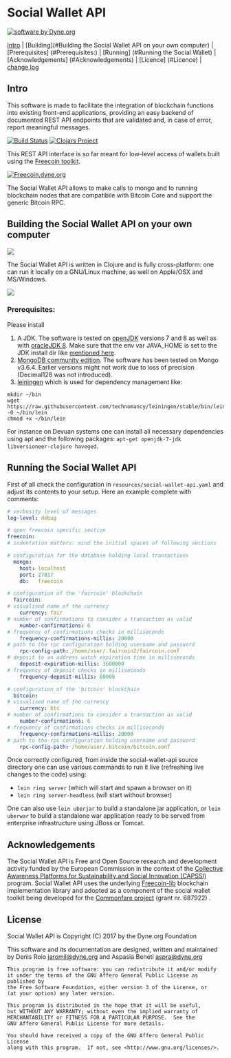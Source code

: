 # Social Wallet API

<a href="https://www.dyne.org"><img
src="https://secrets.dyne.org/static/img/swbydyne.png"
alt="software by Dyne.org"
title="software by Dyne.org" class="pull-right"></a>

[Intro](#Intro) | [Building](#Building the Social Wallet API on your own computer) | [Prerequisites] (#Prerequisites:) | [Running] (#Running the Social Wallet) | [Acknowledgements] (#Acknowledgements) | [Licence] (#Licence) | [change log](https://github.com/Commonfare-net/social-wallet-api/blob/master/CHANGELOG.markdown) 

## Intro

This software is made to facilitate the integration of blockchain
functions into existing front-end applications, providing an easy
backend of documented REST API endpoints that are validated and, in
case of error, report meaningful messages.

[![Build Status](https://travis-ci.org/Commonfare-net/social-wallet-api.svg?branch=master)](https://travis-ci.org/Commonfare-net/social-wallet-api)
[![Clojars Project](https://img.shields.io/clojars/v/social-wallet-api.svg)](https://clojars.org/social-wallet-api)

This REST API interface is so far meant for low-level access of
wallets built using the [Freecoin toolkit](https://freecoin.dyne.org).

[![Freecoin.dyne.org](https://freecoin.dyne.org/images/freecoin_logo.png)](https://freecoin.dyne.org)

The Social Wallet API allows to make calls to mongo and to running
blockchain nodes that are compatibile with Bitcoin Core and support
the generic Bitcoin RPC.

## Building the Social Wallet API on your own computer

<img class="pull-right"
src="https://secrets.dyne.org/static/img/clojure.png">

The Social Wallet API is written in Clojure and is fully
cross-platform: one can run it locally on a GNU/Linux machine, as well
on Apple/OSX and MS/Windows.

<img class="pull-left" src="https://secrets.dyne.org/static/img/leiningen.jpg"
style="padding-right: 1.5em">

### Prerequisites:
Please install
1. A JDK. The software is tested on [openJDK](http://openjdk.java.net/) versions 7 and 8 as well as with [oracleJDK 8](http://www.oracle.com/technetwork/java/javase/downloads/jdk8-downloads-2133151.html). Make sure that the env var JAVA_HOME is set to the JDK install dir like [mentioned here](https://docs.oracle.com/cd/E19182-01/820-7851/inst_cli_jdk_javahome_t/index.html).
2. [MongoDB community edition](https://docs.mongodb.com/manual/administration/install-community/). The software has been tested on Mongo v3.6.4. Earlier versions might not work due to loss of precision (Decimal128 was not introduced).
3. [leiningen](https://leiningen.org/) which is used for dependency management like:
```
mkdir ~/bin
wget https://raw.githubusercontent.com/technomancy/leiningen/stable/bin/lein -O ~/bin/lein
chmod +x ~/bin/lein
```

For instance on Devuan systems one can install all necessary
dependencies using apt and the following packages: `apt-get
openjdk-7-jdk libversioneer-clojure haveged`.

## Running the Social Wallet API

First of all check the configuration in
`resources/social-wallet-api.yaml` and adjust its contents to your
setup. Here an example complete with comments:

```yaml
# verbosity level of messages
log-level: debug

# open freecoin specific section
freecoin:
# indentation matters: mind the initial spaces of following sections

# configuration for the database holding local transactions
  mongo:
    host: localhost
    port: 27017
    db:   freecoin

# configuration of the 'faircoin' blockchain
  faircoin:
# visualised name of the currency
    currency: fair
# number of confirmations to consider a transaction as valid
    number-confirmations: 6
# frequency of confirmations checks in milliseconds
    frequency-confirmations-millis: 20000
# path to the rpc configuration holding username and password
    rpc-config-path: /home/user/.faircoin2/faircoin.conf
# deposit to an address watch expiration time in milliseconds
    deposit-expiration-millis: 3600000
# frequency of deposit checks in milliseconds
    frequency-deposit-millis: 60000

# configuration of the 'bitcoin' blockchain
  bitcoin:
# visualised name of the currency
    currency: btc
# number of confirmations to consider a transaction as valid
    number-confirmations: 6
# frequency of confirmations checks in milliseconds
    frequency-confirmations-millis: 20000
# path to the rpc configuration holding username and password
    rpc-config-path: /home/user/.bitcoin/bitcoin.conf
```

Once correctly configured, from inside the social-wallet-api source
directory one can use various commands to run it live (refreshing live
changes to the code) using:

- `lein ring server` (which will start and spawn a browser on it)
- `lein ring server-headless` (will start without browser)

One can also use `lein uberjar` to build a standalone jar application,
or `lein uberwar` to build a standalone war application ready to be
served from enterprise infrastructure using JBoss or Tomcat.

## Acknowledgements

The Social Wallet API is Free and Open Source research and development
activity funded by the European Commission in the context of
the
[Collective Awareness Platforms for Sustainability and Social Innovation (CAPSSI)](https://ec.europa.eu/digital-single-market/en/collective-awareness) program. Social
Wallet API uses the
underlying [Freecoin-lib](https://github.com/dyne/freecoin-lib)
blockchain implementation library and adopted as a component of the
social wallet toolkit being developed for
the [Commonfare project](https://pieproject.eu) (grant nr. 687922) .


## License

Social Wallet API is Copyright (C) 2017 by the Dyne.org Foundation

This software and its documentation are designed, written and maintained
by Denis Roio <jaromil@dyne.org> and Aspasia Beneti <aspra@dyne.org>

```
This program is free software: you can redistribute it and/or modify
it under the terms of the GNU Affero General Public License as published by
the Free Software Foundation, either version 3 of the License, or
(at your option) any later version.

This program is distributed in the hope that it will be useful,
but WITHOUT ANY WARRANTY; without even the implied warranty of
MERCHANTABILITY or FITNESS FOR A PARTICULAR PURPOSE.  See the
GNU Affero General Public License for more details.

You should have received a copy of the GNU Affero General Public License
along with this program.  If not, see <http://www.gnu.org/licenses/>.
```
